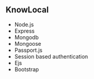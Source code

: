 ## KnowLocal ##
- Node.js
- Express
- Mongodb
- Mongoose
- Passport.js
- Session based authentication
- Ejs
- Bootstrap
